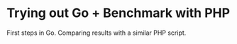 # Trying out Go + Benchmark with PHP

First steps in Go. Comparing results with a similar PHP script.
